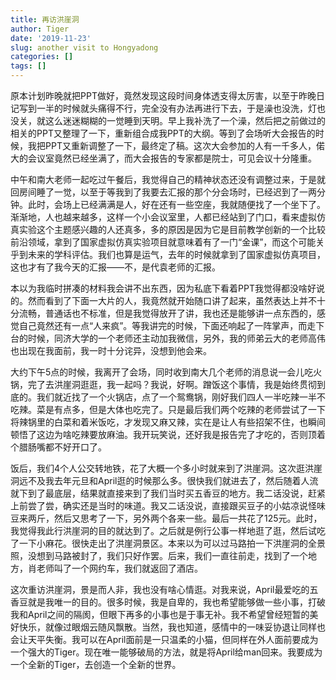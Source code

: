 ```yaml
---
title: 再访洪崖洞
author: Tiger
date: '2019-11-23'
slug: another visit to Hongyadong
categories: []
tags: []
---
```


原本计划昨晚就把PPT做好，竟然发现这段时间身体透支得太厉害，以至于昨晚日记写到一半的时候就头痛得不行，完全没有办法再进行下去，于是澡也没洗，灯也没关，就这么迷迷糊糊的一觉睡到天明。早上我补洗了一个澡，然后把之前做过的相关的PPT又整理了一下，重新组合成我PPT的大纲。等到了会场听大会报告的时候，我把PPT又重新调整了一下，最终定了稿。这次大会参加的人有一千多人，偌大的会议室竟然已经坐满了，而大会报告的专家都是院士，可见会议十分隆重。

中午和南大老师一起吃过午餐后，我觉得自己的精神状态还没有调整过来，于是就回房间睡了一觉，以至于等我到了我要去汇报的那个分会场时，已经迟到了一两分钟。此时，会场上已经满满是人，好在还有一些空座，我就随便找了一个坐下了。渐渐地，人也越来越多，这样一个小会议室里，人都已经站到了门口，看来虚拟仿真实验这个主题感兴趣的人还真多，多的原因是因为它是目前教学创新的一个比较前沿领域，拿到了国家虚拟仿真实验项目就意味着有了一门“金课”，而这个可能关乎到未来的学科评估。我们也算是运气，去年的时候就拿到了国家虚拟仿真项目，这也才有了我今天的汇报——不，是代袁老师的汇报。

本以为我临时拼凑的材料我会讲不出东西，因为私底下看着PPT我觉得都没啥好说的。然而看到了下面一大片的人，我竟然就开始随口讲了起来，虽然表达上并不十分流畅，普通话也不标准，但是我觉得放开了讲，我也还是能够讲一点东西的，感觉自己竟然还有一点“人来疯”。等我讲完的时候，下面还响起了一阵掌声，而走下台的时候，同济大学的一个老师还主动加我微信，另外，我的师弟云大的老师高伟也出现在我面前，我一时十分诧异，没想到他会来。

大约下午5点的时候，我离开了会场，同时收到南大几个老师的消息说一会儿吃火锅，完了去洪崖洞逛逛，我一起吗？我说，好啊。蹭饭这个事情，我是始终贯彻到底的。我们就近找了一个火锅店，点了一个鸳鸯锅，刚好我们四人一半吃辣一半不吃辣。菜是有点多，但是大体也吃完了。只是最后我们两个吃辣的老师尝试了一下将辣锅里的白菜和着米饭吃，才发现又麻又辣，实在是让人有些招架不住，也瞬间顿悟了这边为啥吃辣要放麻油。我开玩笑说，还好我是报告完了才吃的，否则顶着个腊肠嘴都不好开口了。

饭后，我们4个人公交转地铁，花了大概一个多小时就来到了洪崖洞。这次逛洪崖洞远不及我去年元旦和April逛的时候那么多。很快我们就进去了，然后随着人流就下到了最底层，结果就直接来到了我们当时买五香豆的地方。我二话没说，赶紧上前尝了尝，确实还是当时的味道。我又二话没说，直接跟买豆子的小姑凉说怪味豆来两斤，然后又思考了一下，另外两个各来一些。最后一共花了125元。此时，我觉得我此行洪崖洞的目的就达到了。之后就是例行公事一样地逛了逛，然后试吃了一下小麻花。很快走出了洪崖洞景区。本来以为可以过马路拍一下洪崖洞的全景照，没想到马路被封了，我们只好作罢。后来，我们一直往前走，找到了一个地方，肖老师叫了一个网约车，我们就返回了酒店。

这次重访洪崖洞，景是而人非，我也没有啥心情逛。对我来说，April最爱吃的五香豆就是我唯一的目的。很多时候，我是自卑的，我也希望能够做一些小事，打破我和April之间的隔阂，但眼下再多的小事也是于事无补。我不希望曾经短暂的美好快乐，就像过眼烟云随风飘散。当然，我也知道，感情中的一味妥协退让同样也会让天平失衡。我可以在April面前是一只温柔的小猫，但同样在外人面前要成为一个强大的Tiger。现在唯一能够破局的方法，就是将April给man回来。我要成为一个全新的Tiger，去创造一个全新的世界。
